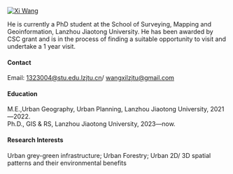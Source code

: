 

[![Xi Wang](https://orcid.org/sites/default/files/images/orcid_16x16.png)](https://www.researchgate.net/profile/Xi-Wang-232)

He is currently a PhD student at the School of Surveying, Mapping and Geoinformation, Lanzhou Jiaotong University.
He has been awarded by CSC grant and is in the process of finding a suitable opportunity to visit and undertake a 1 year visit.
#### Contact

Email: 1323004@stu.edu.lzjtu.cn/ wangxilzjtu@gmail.com


#### Education
M.E.,Urban Geography, Urban Planning, Lanzhou Jiaotong University, 2021—2022.\
Ph.D., GIS & RS, Lanzhou Jiaotong University, 2023—now.

#### Research Interests
Urban grey-green infrastructure; Urban Forestry; Urban 2D/ 3D spatial patterns and their environmental benefits

